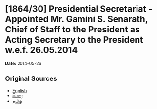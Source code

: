 # [1864/30] Presidential Secretariat - Appointed Mr. Gamini S. Senarath, Chief of Staff to the President as Acting Secretary to the President w.e.f. 26.05.2014

**Date:** 2014-05-26

## Original Sources

- [English](https://documents.gov.lk/view/extra-gazettes/2014/5/1864-30_E.pdf)
- [සිංහල](https://documents.gov.lk/view/extra-gazettes/2014/5/1864-30_S.pdf)
- [தமிழ்](https://documents.gov.lk/view/extra-gazettes/2014/5/1864-30_T.pdf)
